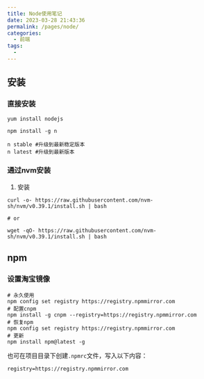 ```yaml
---
title: Node使用笔记
date: 2023-03-28 21:43:36
permalink: /pages/node/
categories:
  - 前端
tags:
  - 
---
```


## 安装

### 直接安装
```shell
yum install nodejs

npm install -g n

n stable #升级到最新稳定版本
n latest #升级到最新版本

```


### 通过nvm安装

1. 安装

```shell
curl -o- https://raw.githubusercontent.com/nvm-sh/nvm/v0.39.1/install.sh | bash

# or

wget -qO- https://raw.githubusercontent.com/nvm-sh/nvm/v0.39.1/install.sh | bash
```

## npm

### 设置淘宝镜像

```shell
# 永久使用
npm config set registry https://registry.npmmirror.com
# 配置cnpm 
npm install -g cnpm --registry=https://registry.npmmirror.com
# 恢复npm
npm config set registry https://registry.npmmirror.com
# 更新
npm install npm@latest -g
```

也可在项目目录下创建`.npmrc`文件，写入以下内容：

```shell
registry=https://registry.npmmirror.com
```